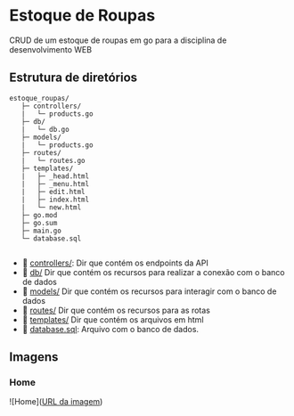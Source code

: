 # Estoque de Roupas

CRUD de um estoque de roupas em go para a disciplina de desenvolvimento WEB

## Estrutura de diretórios

```
estoque_roupas/
   ├─ controllers/
   |   └─ products.go
   ├─ db/
   |   └─ db.go
   ├─ models/
   |   └─ products.go
   ├─ routes/
   |   └─ routes.go
   ├─ templates/
   |   ├─ _head.html
   |   ├─ _menu.html
   |   ├─ edit.html 
   |   ├─ index.html
   |   └─ new.html   
   ├─ go.mod
   ├─ go.sum
   ├─ main.go
   └─ database.sql
 
```

- :file_folder: [controllers/](controllers): Dir que contém os endpoints da API
- :file_folder: [db/](db) Dir que contém os recursos para realizar a conexão com o banco de dados
- :file_folder: [models/](models) Dir que contém os recursos para interagir com o banco de dados
- :file_folder: [routes/](routes) Dir que contém os recursos para as rotas
- :file_folder: [templates/](templates) Dir que contém os arquivos em html 
- :page_with_curl: [database.sql](database.sql): Arquivo com o banco de dados.

## Imagens 


### Home
![Home]([URL da imagem](https://imgur.com/edvhPug))


